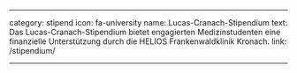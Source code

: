 ---

category: stipend
icon: fa-university
name: Lucas-Cranach-Stipendium
text: Das Lucas-Cranach-Stipendium bietet engagierten Medizinstudenten eine finanzielle Unterstützung durch die HELIOS Frankenwaldklinik Kronach.
link: /stipendium/

---